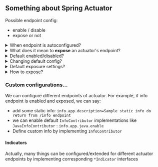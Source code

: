 ## Something about Spring Actuator
Possible endpoint config: 
* enable / disable
* expose or not

<details>
<summary>When endpoint is autoconfigured? </summary>

When it is available - so it is **enabled** and **exposed**. 
</details>

<details>
<summary>What does it mean to <b>expose</b> an actuator's  endpoint?</summary>

Make them remotely accessible over HTTP or JMX
</details>

<details>
<summary>Default enabled/disabled?</summary>

All endpoint are enabled by default.
</details>

<details>
<summary>Changing default config? </summary>

Yes. We can use `management.endpoints.enabled-by-default`
</details>

<details>
<summary>Default exposure settings?</summary>

By default only health is exposed (via HTTP and JMX). 
</details>


<details>
<summary>How to expose?</summary>

> * We expose endpoints per technology and then...
> * ... we specify which endpoint are included or excluded from exposure
> * Example: 
>   * `management.endpoints.jmx.exposure.include=health,info` exposes info and health via JMX 
>   * `management.endpoints.web.exposure.include=*` exposes all endpoint via HTTP
</details>

### Custom configurations...
We can configure different endpoints of actuator. For example, if info endpoint is enabled and exposed, we can say: 
* add some static info: `info.app.description=Sample static info do return from /info endpoint`
* we can enable default `InfoContributor` implementations like `JavaInfoContributor` : `info.app.java.enable`
* Define custom info by implementing `InfoContributor`

#### Indicators
Actually, many things can be configured/extended for different actuator endpoints by implementing corresponding `*Indicator` interfaces